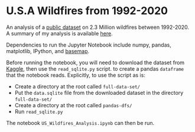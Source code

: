 # U.S.A Wildfires from 1992-2020

An analysis of a [public dataset](https://www.kaggle.com/datasets/behroozsohrabi/us-wildfire-records-6th-edition) on 2.3 Million wildfires between 1992-2020. A summary of my analysis is available [here](https://rucskajj.github.io/Data-Science-Projects/US_Wildfires_Analysis.html#overview-of-the-dataset).

Dependencies to run the Jupyter Notebook include numpy, pandas, matplotlib, IPython, and [basemap](https://github.com/matplotlib/basemap).

Before running the notebook, you will need to download the dataset from [Kaggle](https://www.kaggle.com/datasets/behroozsohrabi/us-wildfire-records-6th-edition), then use the `read_sqlite.py` script. to create a pandas `dataframe` that the notebook reads. Explicitly, to use the script as is:
* Create a directory at the root called `full-data-set/`
* Put the `data.sqlite` file from the downloaded dataset in the directory `full-data-set/`
* Create a directory at the root called `pandas-dfs/`
* Run `read_sqlite.py`

The notebook `US_Wildfires_Analysis.ipynb` can then be run.
